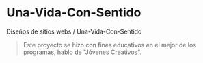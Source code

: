 # Una-Vida-Con-Sentido

Diseños de sitios webs / Una-Vida-Con-Sentido
> Este proyecto se hizo con fines educativos en el mejor de los programas, hablo de "Jóvenes Creativos".
